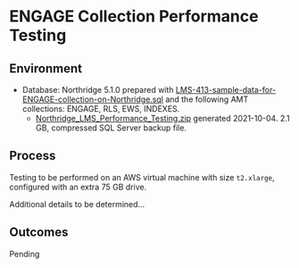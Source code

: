 # ENGAGE Collection Performance Testing

## Environment

* Database: Northridge 5.1.0 prepared with
  [LMS-413-sample-data-for-ENGAGE-collection-on-Northridge.sql](../scripts/LMS-413-sample-data-for-ENGAGE-collection-on-Northridge.sql)
  and the following AMT collections: ENGAGE, RLS, EWS, INDEXES.
  * [Northridge_LMS_Performance_Testing.zip](https://edfi-starter-kits.s3.us-east-2.amazonaws.com/Northridge_LMS_Performance_Testing.zip)
    generated 2021-10-04. 2.1 GB, compressed SQL Server backup file.

## Process

Testing to be performed on an AWS virtual machine with size `t2.xlarge`, configured with an extra 75 GB drive.

Additional details to be determined...

## Outcomes

Pending
